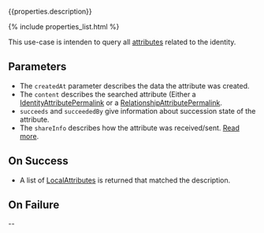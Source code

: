 {{properties.description}}

{% include properties_list.html %}

This use-case is intenden to query all [attributes](/integrate/data-model-overview#attributes)
related to the identity.

## Parameters 

- The `createdAt` parameter describes the data the attribute was created.
- The `content` describes the searched attribute (Either a [IdentityAttributePermalink](/integrate/data-model-overview#identityattribute)
or a [RelationshipAttributePermalink](/integrate/data-model-overview#relationshipattribute).
- `succeeds` and `succeededBy` give information about succession state of the attribute.
- The `shareInfo` describes how the attribute was received/sent. [Read more](/integrate/data-model-overview#localattributeshareinfo).

## On Success

- A list of [LocalAttributes](/integrate/data-model-overview#localattribute) is returned that matched the description.

## On Failure

--
